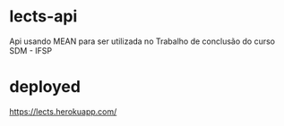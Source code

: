 # lects-api
Api usando MEAN para ser utilizada no Trabalho de conclusão do curso SDM - IFSP

# deployed
https://lects.herokuapp.com/
